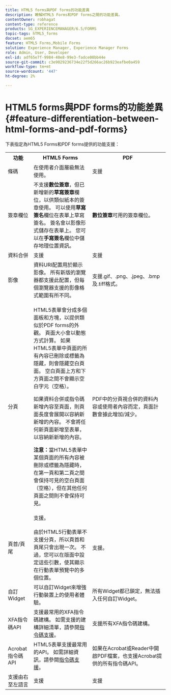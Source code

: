 ```yaml
---
title: HTML5 forms與PDF forms的功能差異
description: 瞭解HTML5 Forms和PDF forms之間的功能差異。
contentOwner: robhagat
content-type: reference
products: SG_EXPERIENCEMANAGER/6.5/FORMS
topic-tags: hTML5_forms
docset: aem65
feature: HTML5 Forms,Mobile Forms
solution: Experience Manager, Experience Manager Forms
role: Admin, User, Developer
exl-id: adf65e7f-9984-40e8-99e3-fadce08bb44e
source-git-commit: c3e9029236734e22f5d266ac26b923eafbe0a459
workflow-type: tm+mt
source-wordcount: '447'
ht-degree: 2%

---
```


# HTML5 forms與PDF forms的功能差異 {#feature-differentiation-between-html-forms-and-pdf-forms}

下表指定為HTML5 Forms和PDF forms提供的功能支援：

<table>
 <tbody>
  <tr>
   <th>功能</th>
   <th>HTML5 Forms</th>
   <th>PDF</th>
  </tr>
  <tr>
   <td>條碼<br /> </td>
   <td>在使用者介面層級無法使用。 </td>
   <td>支援</td>
  </tr>
  <tr>
   <td>簽章欄位<br /> </td>
   <td>不支援<strong>數位簽章</strong>，但已新增新的<strong>草寫簽章</strong>欄位，以供類似紙本的簽章使用。 可以使用<strong>草寫簽名</strong>欄位在表單上草寫簽名。 簽名會以影像形式儲存在表單上。 您可以在<strong>手寫簽名</strong>欄位中儲存地理位置資訊。</td>
   <td><strong>數位簽章</strong>可用的簽章欄位。</td>
  </tr>
  <tr>
   <td>資料合併</td>
   <td>支援</td>
   <td>支援</td>
  </tr>
  <tr>
   <td>影像</td>
   <td>資料URI配置用於顯示影像。 所有新版的瀏覽器都支援此配置，但每個瀏覽器支援的影像格式範圍有所不同。<br /> </td>
   <td>支援.gif、.png、.jpeg、.bmp及.tiff格式。</td>
  </tr>
  <tr>
   <td>分頁<br /> </td>
   <td><p>HTML5表單會分成多個面板和方塊，以提供類似於PDF forms的外觀。 頁面大小會以動態方式計算。 如果HTML5表單中頁面的所有內容已刪除或標籤為隱藏，則會隱藏空白頁面。 空白頁面上方和下方頁面之間不會顯示空白字元（空格）。</p> <p>如果資料合併或指令碼新增內容至頁面，則頁面長度會展開以容納新新增的內容。 不會將任何新頁面新增至表單，以容納新新增的內容。 </p> <p><strong>注意：</strong>當HTML5表單中某個頁面的所有內容被刪除或標籤為隱藏時，在第一頁和第二頁之間會保持可見的空白頁面（空格），但在其他任何頁面之間則不會保持可見。</p> </td>
   <td>PDF中的分頁視合併的資料內容或使用者內容而定，頁面計數會據此增加/減少。</td>
  </tr>
  <tr>
   <td>頁首/頁尾 </td>
   <td>支援。 <br /> <br />由於HTML5行動表單不支援分頁，所以頁首和頁尾只會出現一次。 不過，您可以在版面中設定這些引數，使其顯示在行動表單預覽中的多個位置。<br /> </td>
   <td>支援。</td>
  </tr>
  <tr>
   <td>自訂Widget</td>
   <td>可以自訂Widget來增強行動裝置上的使用者體驗。<br /> </td>
   <td>所有Widget都已鎖定，無法插入任何自訂Widget。<br /> </td>
  </tr>
  <tr>
   <td>XFA指令碼API</td>
   <td>支援最常用的XFA指令碼建構。 如需支援的建構詳細清單，請參閱<a href="/help/forms/using/scripting-support.md">指令碼支援</a>。</td>
   <td>支援所有XFA指令碼建構。</td>
  </tr>
  <tr>
   <td>Acrobat指令碼API </td>
   <td>HTML5表單支援最常用的API。 如需詳細資訊，請參閱<a href="/help/forms/using/scripting-support.md">指令碼支援</a>。</td>
   <td>如果在Acrobat或Reader中開啟PDF檔案，也支援Acrobat提供的所有指令碼API。</td>
  </tr>
  <tr>
   <td>支援由右至左語言 </td>
   <td>支援</td>
   <td>支援</td>
  </tr>
 </tbody>
</table>

<!--Follow the best practices to enable a form template for HTML5 renditions and ensure that the behavior and appearance of HTML5 forms and XFA-based PDF is consistent. For detailed list of best practices, see [Best practices to design an HTML5 form.](/help/forms/using/best-practices-design-html5-forms.md)-->
